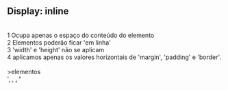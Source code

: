 ## Display: inline<br>
<br>
1 Ocupa apenas o espaço do conteúdo do elemento<br>
2 Elementos poderão ficar 'em linha'<br>
3 'width' e 'height' não se aplicam<br>
4 aplicamos apenas os valores horizontais de 'margin', 'padding' e 'border'.<br>
<br>
>elementos<br>
'<a>, <span>, <strong>, <em>'
